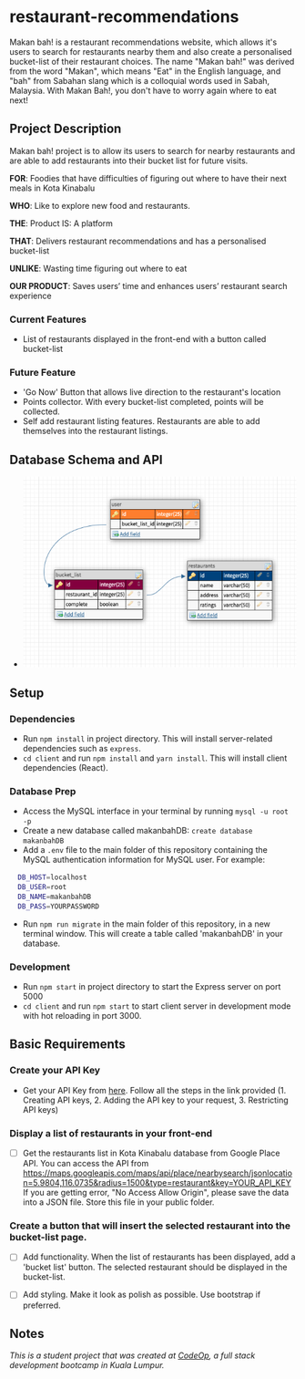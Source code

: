 # restaurant-recommendations

Makan bah! is a restaurant recommendations website, which allows it's users to search for restaurants nearby them and also create a personalised bucket-list of their restaurant choices. The name "Makan bah!" was derived from the word "Makan", which means "Eat" in the English language, and "bah" from Sabahan slang which is a colloquial words used in Sabah, Malaysia. With Makan Bah!, you don't have to worry again where to eat next!

## Project Description
Makan bah! project is to allow its users to search for nearby restaurants and are able to add restaurants into their bucket list for future visits.

**FOR**: Foodies that have difficulties of figuring out where to have their next meals in Kota Kinabalu

**WHO**: Like to explore new food and restaurants.

**THE**: Product    IS: A platform

**THAT**: Delivers restaurant recommendations and has a personalised bucket-list

**UNLIKE**: Wasting time figuring out where to eat

**OUR PRODUCT**: Saves users’ time and enhances users’ restaurant search experience

### Current Features
- List of restaurants displayed in the front-end with a button called bucket-list

### Future Feature
- 'Go Now' Button that allows live direction to the restaurant's location
- Points collector. With every bucket-list completed, points will be collected. 
- Self add restaurant listing features. Restaurants are able to add themselves into the restaurant listings. 

## Database Schema and API
- ![DB Schema](databaseschema.png)

## Setup

### Dependencies 

- Run `npm install` in project directory. This will install server-related dependencies such as `express`.
- `cd client` and run `npm install` and `yarn install`. This will install client dependencies (React).

### Database Prep

- Access the MySQL interface in your terminal by running `mysql -u root -p`
- Create a new database called makanbahDB: `create database makanbahDB`
- Add a `.env` file to the main folder of this repository containing the MySQL authentication information for MySQL user. For example:

```bash
  DB_HOST=localhost
  DB_USER=root
  DB_NAME=makanbahDB
  DB_PASS=YOURPASSWORD
```

- Run `npm run migrate` in the main folder of this repository, in a new terminal window. This will create a table called 'makanbahDB' in your database.

### Development

- Run `npm start` in project directory to start the Express server on port 5000
- `cd client` and run `npm start` to start client server in development mode with hot reloading in port 3000.

## Basic Requirements

### Create your API Key
- Get your API Key from [here](https://developers.google.com/places/web-service/get-api-key). Follow all the steps in the link provided (1. Creating API keys, 2. Adding the API key to your request, 3. Restricting API keys) 

### Display a list of restaurants in your front-end
* [ ] Get the restaurants list in Kota Kinabalu database from Google Place API. You can access the API from https://maps.googleapis.com/maps/api/place/nearbysearch/jsonlocation=5.9804,116.0735&radius=1500&type=restaurant&key=YOUR_API_KEY
If you are getting error, "No Access Allow Origin", please save the data into a JSON file. Store this file in your public folder. 

### Create a button that will insert the selected restaurant into the bucket-list page.
* [ ] Add functionality.
When the list of restaurants has been displayed, add a 'bucket list' button. The selected restaurant should be displayed in the bucket-list.
* [ ] Add styling.
Make it look as polish as possible. Use bootstrap if preferred. 


## Notes
_This is a student project that was created at [CodeOp](http://CodeOp.tech), a full stack development bootcamp in Kuala Lumpur._
